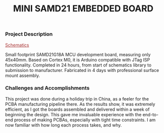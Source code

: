 ﻿---
layout: default
title: MINI SAMD21 EMBEDDED BOARD
category: portfolio
modal-id: 15
vid1: null
vid2: null
img: SAMD21/title.jpg
img2: SAMD21/3D.jpg 
img3: SAMD21/whole.jpg
img4: SAMD21/Top.jpg 
img5: SAMD21/samd21layout.jpg
project-date: 2018
languages:
- Embedded C
concepts:
- PCBA Bringup
- Manufacturing
- Embedded Systems
tools:
- Altium Designer
- Atmel Studio
---

### Project Description

<a href="img/portfolio/SAMD21/SAMD21.pdf" style="color: #a83232" target="_blank">Schematics</a>

Small footprint SAMD21G18A MCU development board, measuring only 45x40mm. Based on Cortex M0, it is Arduino compatible with JTag ISP functionality. Completed in 24 hours, from start of schematics library to submission to manufacturer. Fabricated in 4 days with professional surface mount assembly.

### Challenges and Accomplishments

This project was done during a holiday trip in China, as a feeler for the PCBA manufacturing pipeline there. As the results show, it was extremely efficient, as I got the boards assembled and delivered within a week of beginning the design. This gave me invaluable experience with the end-to-end process of making PCBAs, especially with tight time constraints. I am now familiar with how long each process takes, and why.